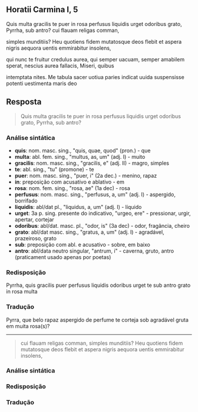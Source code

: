 ## Horatii Carmina I, 5

Quis multa gracilis te puer in rosa
perfusus liquidis urget odoribus
grato, Pyrrha, sub antro?
cui flauam religas comman,

simples munditiis? Heu quotiens fidem
mutatosque deos flebit et aspera
nigris aequora uentis
emmirabitur insolens,

qui nunc te fruitur credulus aurea,
qui semper uacuam, semper amabilem
sperat, nescius aurea
fallacis, Miseri, quibus

intemptata nites. Me tabula sacer
uotiua paries indicat uuida
suspensisse potenti
uestimenta maris deo

## Resposta

> Quis multa gracilis te puer in rosa
> perfusus liquidis urget odoribus
> grato, Pyrrha, sub antro?

### Análise sintática

- **quis**: nom. masc. sing., "quis, quae, quod" (pron.) - que
- **multa**: abl. fem. sing., "multus, as, um" (adj. I) - muito
- **gracilis**: nom. masc. sing., "gracilis, e" (adj. II) - magro, simples
- **te**: abl. sing., "tu" (promone) - te
- **puer**: nom. masc. sing., "puer, i" (2a dec.) - menino, rapaz
- **in**: preposição com acusativo e ablativo - em
- **rosa**: nom. fem. sing., "rosa, ae" (1a dec) - rosa
- **perfusus**: nom. masc. sing., "perfusus, a, um" (adj. I) - aspergido, borrifado
- **liquidis**: abl/dat pl., "liquidus, a, um" (adj. I) - líquido
- **urget**: 3a p. sing. presente do indicativo, "urgeo, ere" - pressionar, urgir, apertar, cortejar
- **odoribus**: abl/dat. masc. pl., "odor, is" (3a dec) - odor, fragãncia, cheiro
- **grato**: abl/dat masc. sing., "gratus, a, um" (adj. I) - agradável, prazeiroso, grato
- **sub**: preposição com abl. e acusativo - sobre, em baixo
- **antro**: abl/data neutro singular, "antrum, i" - caverna, gruto, antro (praticament usado apenas por poetas)

### Redisposição

Pyrrha, quis gracilis puer perfusus liquidis odoribus urget te sub antro grato in rosa multa

### Tradução

Pyrra, que belo rapaz aspergido de perfume te corteja sob agradável gruta em muita rosa(s)?

---

> cui flauam religas comman,
> simples munditiis? Heu quotiens fidem
> mutatosque deos flebit et aspera
> nigris aequora uentis
> emmirabitur insolens,

### Análise sintática

### Redisposição

### Tradução
